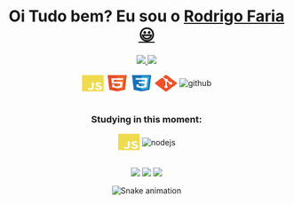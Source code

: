 <div>
  
  <h1 align="center">
    Oi Tudo bem? Eu sou o 
    <a href="#">Rodrigo Faria 😃️</a>
  </h1>
  
  

</div>

<div align="center">
  <a href="https://github.com/Rodrigo-FN">
    <img height="150em" src="https://github-readme-stats.vercel.app/api?username=Rodrigo-FN&count_private=true&include_all_commits=true&show_icons=true&theme=dracula&hide_border=false&show_owner=true"/>
    <img height="150em" src="https://github-readme-stats.vercel.app/api/top-langs/?username=Rodrigo-FN&theme=dracula&hide_border=false&&layout=compact"/>
  </a>
</div>

<div align="center" valign="top"><br>
  
 
  <img align="center" alt="Js" height="30" width="40" src="https://raw.githubusercontent.com/devicons/devicon/master/icons/javascript/javascript-plain.svg">
  <img align="center" alt="HTML" height="30" width="40" src="https://raw.githubusercontent.com/devicons/devicon/master/icons/html5/html5-original.svg">
  <img align="center" alt="CSS" height="30" width="40" src="https://raw.githubusercontent.com/devicons/devicon/master/icons/css3/css3-original.svg">
  <img align="center" alt="git" height="30" width="40" src="https://raw.githubusercontent.com/devicons/devicon/master/icons/git/git-original.svg">
  <img align="center" alt="github" height="35" width="35" src="https://cdn.jsdelivr.net/gh/devicons/devicon/icons/github/github-original.svg" />
 
          
</div><br>

<h3 align="center">
  Studying in this moment:
  </h3>
  <div align="center">
      <img align="center" alt="Js" height="30" width="40" src="https://raw.githubusercontent.com/devicons/devicon/master/icons/javascript/javascript-plain.svg">
      <img align="center" alt="nodejs" height="30" width="40" src="https://cdn.worldvectorlogo.com/logos/nodejs-icon.svg">
  </div><br>


<div align="center">
  
  <a href="https://www.instagram.com/rodrigo.faria19/" target="_blank"><img src="https://img.shields.io/badge/-Instagram-%23E4405F?style=for-the-badge&logo=instagram&logoColor=white" target="_blank"></a>
  <a href="#" target="_blank"><img src="https://img.shields.io/badge/-LinkedIn-%230077B5?style=for-the-badge&logo=linkedin&logoColor=white" target="_blank"></a> 
  <a href="mailto:rodrigofaria987@gmail.com"><img src="https://img.shields.io/badge/-Gmail-%23333?style=for-the-badge&logo=gmail&logoColor=white" target="_blank"></a>
</div>

<div align="center">

  ![Snake animation](https://github.com/danielbped/danielbped/blob/output/github-contribution-grid-snake.svg)
  
</div>
